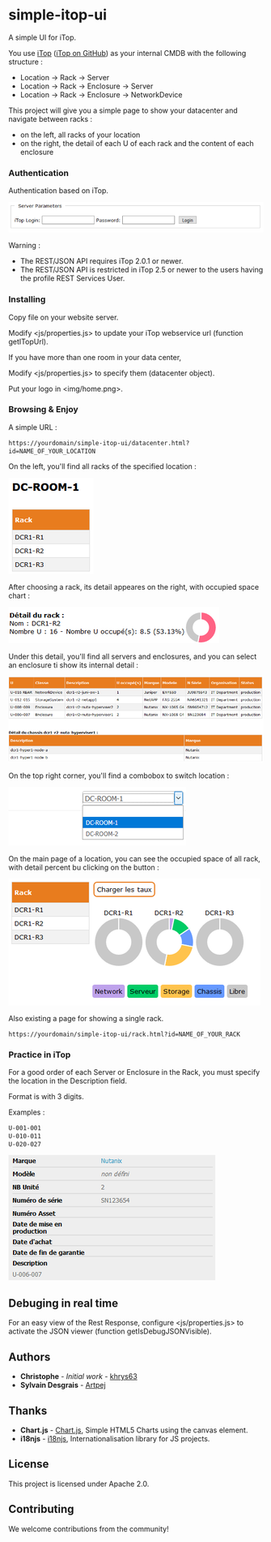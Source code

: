 # simple-itop-ui
A simple UI for iTop.
  
You use [iTop](https://www.combodo.com/itop) ([iTop on GitHub](https://github.com/Combodo/iTop)) as your internal CMDB with the following structure :
* Location -> Rack -> Server
* Location -> Rack -> Enclosure -> Server
* Location -> Rack -> Enclosure -> NetworkDevice

This project will give you a simple page to show your datacenter and navigate between racks :
* on the left, all racks of your location
* on the right, the detail of each U of each rack and the content of each enclosure

### Authentication
Authentication based on iTop.

![iTop login](screenshot/itoplogin.png)

Warning : 
- The REST/JSON API requires iTop 2.0.1 or newer.
- The REST/JSON API is restricted in iTop 2.5 or newer to the users having the profile REST Services User.

### Installing
Copy file on your website server.

Modify <js/properties.js> to update your iTop webservice url (function getITopUrl).

If you have more than one room in your data center,

Modify <js/properties.js> to specify them (datacenter object).

Put your logo in <img/home.png>.

### Browsing & Enjoy
A simple URL :
```
https://yourdomain/simple-itop-ui/datacenter.html?id=NAME_OF_YOUR_LOCATION
```

On the left, you'll find all racks of the specified location :

![iTop location](screenshot/itopallrack.png)

After choosing a rack, its detail appeares on the right, with occupied space chart :

![iTop location](screenshot/itoprackdetail.png)

Under this detail, you'll find all servers and enclosures, and you can select an enclosure ti show its internal detail :

![iTop location](screenshot/itoprackandenclosure.png)

On the top right corner, you'll find a combobox to switch location :

![iTop location](screenshot/itopswitchlocation.png)

On the main page of a location, you can see the occupied space of all rack, with detail percent bu clicking on the <Charger les taux> button :

![iTop location](screenshot/itopspace.png)


Also existing a page for showing a single rack.
```
https://yourdomain/simple-itop-ui/rack.html?id=NAME_OF_YOUR_RACK
```

### Practice in iTop
For a good order of each Server or Enclosure in the Rack, you must specify the location in the Description field.

Format is <U-From-To> with 3 digits.

Examples :
```
U-001-001
U-010-011
U-020-027
```

![iTop location](screenshot/itopUandDesc.png)

## Debuging in real time
For an easy view of the Rest Response, configure <js/properties.js> to activate the JSON viewer (function getIsDebugJSONVisible).

## Authors
* **Christophe** - *Initial work* - [khrys63](https://github.com/khrys63)
* **Sylvain Desgrais** - [Artpej](https://github.com/Artpej)

## Thanks
* **Chart.js** - [Chart.js](https://github.com/chartjs/Chart.js), Simple HTML5 Charts using the canvas element.
* **i18njs** - [i18njs]( https://github.com/roddeh/i18njs), Internationalisation library for JS projects.

## License
This project is licensed under Apache 2.0.

## Contributing
We welcome contributions from the community!